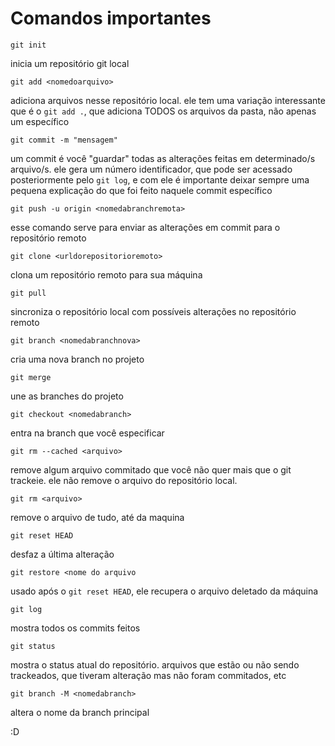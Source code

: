 # Comandos importantes

`git init`

inicia um repositório git local

`git add <nomedoarquivo>` 

adiciona arquivos nesse repositório local. ele tem uma variação interessante que é o `git add .`, que adiciona TODOS os arquivos da pasta, não apenas um específico

`git commit -m "mensagem"` 

um commit é você "guardar" todas as alterações feitas em determinado/s arquivo/s. ele gera um número identificador, que pode ser acessado posteriormente pelo `git log`, e com ele é importante deixar sempre uma pequena explicação do que foi feito naquele commit específico

`git push -u origin <nomedabranchremota>`

esse comando serve para enviar as alterações em commit para o repositório remoto

`git clone <urldorepositorioremoto>` 

clona um repositório remoto para sua máquina

`git pull` 

sincroniza o repositório local com possíveis alterações no repositório remoto

`git branch <nomedabranchnova>` 

cria uma nova branch no projeto

`git merge`

une as branches do projeto

`git checkout <nomedabranch>`

entra na branch que você especificar

`git rm --cached <arquivo>`

remove algum arquivo commitado que você não quer mais que o git trackeie. ele não remove o arquivo do repositório local.

`git rm <arquivo>`

remove o arquivo de tudo, até da maquina

`git reset HEAD`

desfaz a última alteração

`git restore <nome do arquivo`

usado após o `git reset HEAD`, ele recupera o arquivo deletado da máquina

`git log`

mostra todos os commits feitos

`git status`

mostra o status atual do repositório. arquivos que estão ou não sendo trackeados, que tiveram alteração mas não foram commitados, etc

`git branch -M <nomedabranch>`

altera o nome da branch principal

:D
